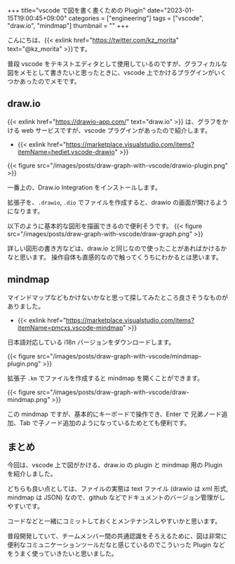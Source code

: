 +++
title="vscode で図を書く書くための Plugin"
date="2023-01-15T19:00:45+09:00"
categories = ["engineering"]
tags = ["vscode", "draw.io", "mindmap"]
thumbnail = ""
+++

こんにちは、{{< exlink href="https://twitter.com/kz_morita" text="@kz_morita" >}}です。

普段 vscode をテキストエディタとして使用しているのですが、グラフィカルな図をメモとして書きたいと思ったときに、vscode 上でかけるプラグインがいくつかあったのでメモです。

## draw.io

{{< exlink href="https://drawio-app.com/" text="draw.io" >}} は、グラフをかける web サービスですが、vscode プラグインがあったので紹介します。

- {{< exlink href="https://marketplace.visualstudio.com/items?itemName=hediet.vscode-drawio" >}}

{{< figure src="/images/posts/draw-graph-with-vscode/drawio-plugin.png" >}}

一番上の、Draw.io Integration をインストールします。

拡張子を、`.drawio`, `.dio` でファイルを作成すると、drawio の画面が開けるようになります。 


以下のように基本的な図形を描画できるので便利そうです。
{{< figure src="/images/posts/draw-graph-with-vscode/draw-graph.png" >}}

詳しい図形の書き方などは、draw.io と同じなので使ったことがあればかけるかなと思います。
操作自体も直感的なので触ってくうちにわかるとは思います。

## mindmap 

マインドマップなどもかけないかなと思って探してみたところ良さそうなものがありました。

- {{< exlink href="https://marketplace.visualstudio.com/items?itemName=pmcxs.vscode-mindmap" >}}

日本語対応している i18n バージョンをダウンロードします。


{{< figure src="/images/posts/draw-graph-with-vscode/mindmap-plugin.png" >}}

拡張子 `.km` でファイルを作成すると mindmap を開くことができます。

{{< figure src="/images/posts/draw-graph-with-vscode/draw-mindmap.png" >}}

この mindmap ですが、基本的にキーボードで操作でき、Enter で 兄弟ノード追加、Tab で子ノード追加のようになっているためとても便利です。

## まとめ

今回は、vscode 上で図がかける、draw.io の plugin と mindmap 用の Plugin を紹介しました。

どちらも良い点としては、ファイルの実態は text ファイル (drawio は xml 形式, mindmap は JSON) なので、github などでドキュメントのバージョン管理がしやすいです。

コードなどと一緒にコミットしておくとメンテナンスしやすいかと思います。

普段開発していて、チームメンバー間の共通認識をそろえるために、図は非常に便利なコミュニケーションツールだなと感じているのでこういった Plugin などをうまく使っていきたいと思いました。

